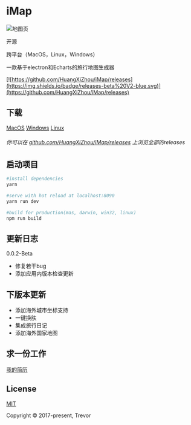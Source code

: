 # iMap

![地图页](http://ojiq40lzd.bkt.clouddn.com/5.png)

开源

跨平台（MacOS，Linux，Windows）

一款基于electron和Echarts的旅行地图生成器

[![https://github.com/HuangXiZhou/iMap/releases](https://img.shields.io/badge/releases-beta%20V2-blue.svg)](https://github.com/HuangXiZhou/iMap/releases)

## 下载
[MacOS](https://github.com/HuangXiZhou/iMap/releases/download/0.0.2-beta/iMap-0.0.2-beta-mac.zip)
[Windows](https://github.com/HuangXiZhou/iMap/releases/download/0.0.2-beta/iMap-0.0.2-beta-win32.zip)
[Linux](https://github.com/HuangXiZhou/iMap/releases/download/0.0.2-beta/iMap-0.0.2-beta-linux.zip)

###### 你可以在 [github.com/HuangXiZhou/iMap/releases](https://github.com/HuangXiZhou/iMap/releases) 上浏览全部的releases

## 启动项目
```bash
#install dependencies
yarn
 
#serve with hot reload at localhost:8090
yarn run dev
 
#build for production(mas, darwin, win32, linux)
npm run build
```

## 更新日志
0.0.2-Beta

* 修复若干bug
* 添加应用内版本检查更新

## 下版本更新
* 添加海外城市坐标支持
* 一键换肤
* 集成旅行日记
* 添加海外国家地图

## 求一份工作
[我的简历](https://huangxizhou.com/resume)

## License
[MIT](https://opensource.org/licenses/MIT)

Copyright © 2017-present, Trevor
